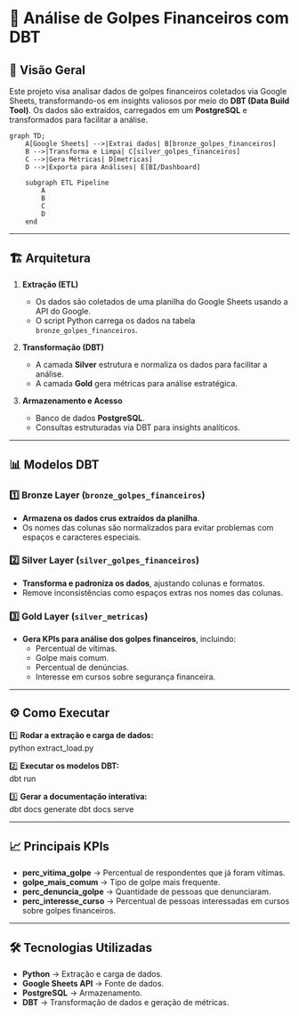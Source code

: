# 📌 Análise de Golpes Financeiros com DBT  

## 📖 Visão Geral  
Este projeto visa analisar dados de golpes financeiros coletados via Google Sheets, transformando-os em insights valiosos por meio do **DBT (Data Build Tool)**. Os dados são extraídos, carregados em um **PostgreSQL** e transformados para facilitar a análise.  

```mermaid
graph TD;
    A[Google Sheets] -->|Extrai dados| B[bronze_golpes_financeiros]
    B -->|Transforma e Limpa| C[silver_golpes_financeiros]
    C -->|Gera Métricas| D[metricas]
    D -->|Exporta para Análises| E[BI/Dashboard]

    subgraph ETL Pipeline
        A
        B
        C
        D
    end
```

---

## 🏗️ Arquitetura  

1. **Extração (ETL)**  
   - Os dados são coletados de uma planilha do Google Sheets usando a API do Google.  
   - O script Python carrega os dados na tabela `bronze_golpes_financeiros`.  

2. **Transformação (DBT)**  
   - A camada **Silver** estrutura e normaliza os dados para facilitar a análise.  
   - A camada **Gold** gera métricas para análise estratégica.  

3. **Armazenamento e Acesso**  
   - Banco de dados **PostgreSQL**.  
   - Consultas estruturadas via DBT para insights analíticos.  

---

## 📊 Modelos DBT  

### **1️⃣ Bronze Layer (`bronze_golpes_financeiros`)**  
- **Armazena os dados crus extraídos da planilha**.  
- Os nomes das colunas são normalizados para evitar problemas com espaços e caracteres especiais.  

### **2️⃣ Silver Layer (`silver_golpes_financeiros`)**  
- **Transforma e padroniza os dados**, ajustando colunas e formatos.  
- Remove inconsistências como espaços extras nos nomes das colunas.  

### **3️⃣ Gold Layer (`silver_metricas`)**  
- **Gera KPIs para análise dos golpes financeiros**, incluindo:  
  - Percentual de vítimas.  
  - Golpe mais comum.  
  - Percentual de denúncias.  
  - Interesse em cursos sobre segurança financeira.  

---

## ⚙️ Como Executar  

1️⃣ **Rodar a extração e carga de dados:**  
python extract_load.py

2️⃣ **Executar os modelos DBT:**  
dbt run

3️⃣ **Gerar a documentação interativa:**  
dbt docs generate
dbt docs serve

---

## 📈 Principais KPIs

- **perc_vitima_golpe** → Percentual de respondentes que já foram vítimas.
- **golpe_mais_comum** → Tipo de golpe mais frequente.
- **perc_denuncia_golpe** → Quantidade de pessoas que denunciaram.
- **perc_interesse_curso** → Percentual de pessoas interessadas em cursos sobre golpes financeiros.

---

## 🛠️ Tecnologias Utilizadas

- **Python** → Extração e carga de dados.
- **Google Sheets API** → Fonte de dados.
- **PostgreSQL** → Armazenamento.
- **DBT** → Transformação de dados e geração de métricas.